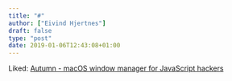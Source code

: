 ```yaml
---
title: "#"
author: ["Eivind Hjertnes"]
draft: false
type: "post"
date: 2019-01-06T12:43:08+01:00
---
```


Liked: [Autumn - macOS window manager for
JavaScript hackers](https://sephware.com/)
